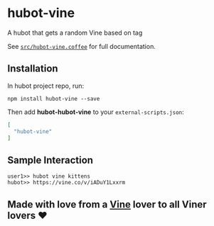 # hubot-vine

A hubot that gets a random Vine based on tag

See [`src/hubot-vine.coffee`](src/hubot-vine.coffee) for full documentation.

## Installation

In hubot project repo, run:

`npm install hubot-vine --save`

Then add **hubot-hubot-vine** to your `external-scripts.json`:

```json
[
  "hubot-vine"
]
```

## Sample Interaction

```
user1>> hubot vine kittens
hubot>> https://vine.co/v/iADuY1Lxxrm
```

## Made with love from a [Vine](http://vine.co) lover to all Viner lovers :heart: